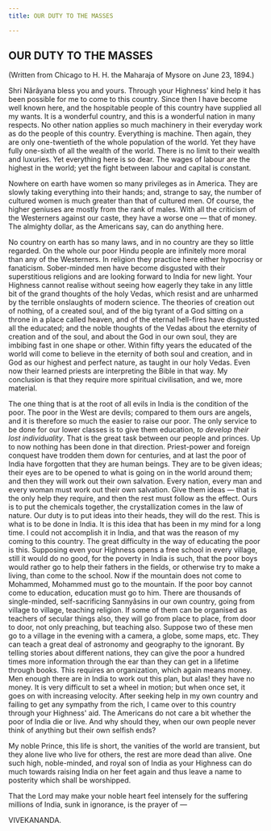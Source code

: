 ```yaml
---
title: OUR DUTY TO THE MASSES

---
```





  



## OUR DUTY TO THE MASSES

(Written from Chicago to H. H. the Maharaja of Mysore on June 23, 1894.)

Shri Nârâyana bless you and yours. Through your Highness' kind help it
has been possible for me to come to this country. Since then I have
become well known here, and the hospitable people of this country have
supplied all my wants. It is a wonderful country, and this is a
wonderful nation in many respects. No other nation applies so much
machinery in their everyday work as do the people of this country.
Everything is machine. Then again, they are only one-twentieth of the
whole population of the world. Yet they have fully one-sixth of all the
wealth of the world. There is no limit to their wealth and luxuries. Yet
everything here is so dear. The wages of labour are the highest in the
world; yet the fight between labour and capital is constant.

Nowhere on earth have women so many privileges as in America. They are
slowly taking everything into their hands; and, strange to say, the
number of cultured women is much greater than that of cultured men. Of
course, the higher geniuses are mostly from the rank of males. With all
the criticism of the Westerners against our caste, they have a worse one
— that of money. The almighty dollar, as the Americans say, can do
anything here.

No country on earth has so many laws, and in no country are they so
little regarded. On the whole our poor Hindu people are infinitely more
moral than any of the Westerners. In religion they practice here either
hypocrisy or fanaticism. Sober-minded men have become disgusted with
their superstitious religions and are looking forward to India for new
light. Your Highness cannot realise without seeing how eagerly they take
in any little bit of the grand thoughts of the holy Vedas, which resist
and are unharmed by the terrible onslaughts of modern science. The
theories of creation out of nothing, of a created soul, and of the big
tyrant of a God sitting on a throne in a place called heaven, and of the
eternal hell-fires have disgusted all the educated; and the noble
thoughts of the Vedas about the eternity of creation and of the soul,
and about the God in our own soul, they are imbibing fast in one shape
or other. Within fifty years the educated of the world will come to
believe in the eternity of both soul and creation, and in God as our
highest and perfect nature, as taught in our holy Vedas. Even now their
learned priests are interpreting the Bible in that way. My conclusion is
that they require more spiritual civilisation, and we, more material.

The one thing that is at the root of all evils in India is the condition
of the poor. The poor in the West are devils; compared to them ours are
angels, and it is therefore so much the easier to raise our poor. The
only service to be done for our lower classes is to give them education,
*to develop their lost individuality*. That is the great task between
our people and princes. Up to now nothing has been done in that
direction. Priest-power and foreign conquest have trodden them down for
centuries, and at last the poor of India have forgotten that they are
human beings. They are to be given ideas; their eyes are to be opened to
what is going on in the world around them; and then they will work out
their own salvation. Every nation, every man and every woman must work
out their own salvation. Give them ideas — that is the only help they
require, and then the rest must follow as the effect. Ours is to put the
chemicals together, the crystallization comes in the law of nature. Our
duty is to put ideas into their heads, they will do the rest. This is
what is to be done in India. It is this idea that has been in my mind
for a long time. I could not accomplish it in India, and that was the
reason of my coming to this country. The great difficulty in the way of
educating the poor is this. Supposing even your Highness opens a free
school in every village, still it would do no good, for the poverty in
India is such, that the poor boys would rather go to help their fathers
in the fields, or otherwise try to make a living, than come to the
school. Now if the mountain does not come to Mohammed, Mohammed must go
to the mountain. If the poor boy cannot come to education, education
must go to him. There are thousands of single-minded, self-sacrificing
Sannyâsins in our own country, going from village to village, teaching
religion. If some of them can be organised as teachers of secular things
also, they will go from place to place, from door to door, not only
preaching, but teaching also. Suppose two of these men go to a village
in the evening with a camera, a globe, some maps, etc. They can teach a
great deal of astronomy and geography to the ignorant. By telling
stories about different nations, they can give the poor a hundred times
more information through the ear than they can get in a lifetime through
books. This requires an organization, which again means money. Men
enough there are in India to work out this plan, but alas! they have no
money. It is very difficult to set a wheel in motion; but when once set,
it goes on with increasing velocity. After seeking help in my own
country and failing to get any sympathy from the rich, I came over to
this country through your Highness' aid. The Americans do not care a bit
whether the poor of India die or live. And why should they, when our own
people never think of anything but their own selfish ends?

My noble Prince, this life is short, the vanities of the world are
transient, but they alone live who live for others, the rest are more
dead than alive. One such high, noble-minded, and royal son of India as
your Highness can do much towards raising India on her feet again and
thus leave a name to posterity which shall be worshipped.

That the Lord may make your noble heart feel intensely for the suffering
millions of India, sunk in ignorance, is the prayer of —

VIVEKANANDA.



